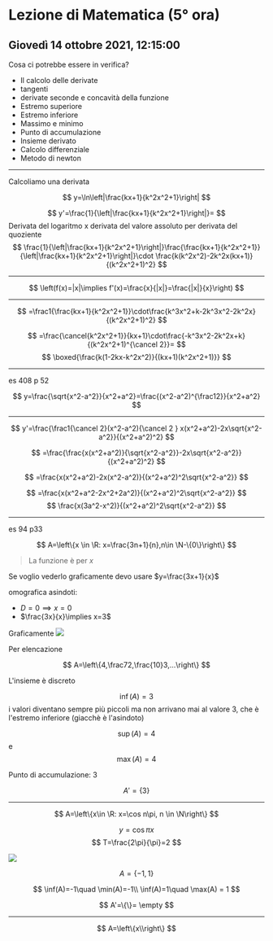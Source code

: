# Lezione di Matematica (5° ora) 
## Giovedì 14 ottobre 2021, 12:15:00


Cosa ci potrebbe essere in verifica?
* Il calcolo delle derivate
* tangenti
* derivate seconde e concavità della funzione
* Estremo superiore
* Estremo inferiore
* Massimo e minimo
* Punto di accumulazione
* Insieme derivato
* Calcolo differenziale 
* Metodo di newton

---

Calcoliamo una derivata 

$$
y=\ln\left|\frac{kx+1}{k^2x^2+1}\right|
$$


$$
y'=\frac{1}{\left|\frac{kx+1}{k^2x^2+1}\right|}=
$$
Derivata del logaritmo x derivata del valore assoluto per derivata del quoziente
$$
\frac{1}{\left|\frac{kx+1}{k^2x^2+1}\right|}\frac{\frac{kx+1}{k^2x^2+1}}{\left|\frac{kx+1}{k^2x^2+1}\right|}\cdot \frac{k(k^2x^2)-2k^2x(kx+1)}{(k^2x^2+1)^2}
$$

---

$$
\left(f(x)=|x|\implies f'(x)=\frac{x}{|x|}=\frac{|x|}{x}\right)
$$

---

$$
=\frac1{\frac{kx+1}{k^2x^2+1}}\cdot\frac{k^3x^2+k-2k^3x^2-2k^2x}{(k^2x^2+1)^2}
$$

$$
=\frac{\cancel{k^2x^2+1}}{kx+1}\cdot\frac{-k^3x^2-2k^2x+k}{(k^2x^2+1)^{\cancel 2}}=
$$
$$
\boxed{\frac{k(1-2kx-k^2x^2)}{(kx+1)(k^2x^2+1)}}
$$


---


es 408 p 52 


$$
y=\frac{\sqrt{x^2-a^2}}{x^2+a^2}=\frac{(x^2-a^2)^{\frac12}}{x^2+a^2}
$$

---

$$
y'=\frac{\frac1{\cancel 2}(x^2-a^2){\cancel 2 } x(x^2+a^2)-2x\sqrt{x^2-a^2}}{(x^2+a^2)^2}
$$

$$
=\frac{\frac{x(x^2+a^2)}{\sqrt{x^2-a^2}}-2x\sqrt{x^2-a^2}}{(x^2+a^2)^2}
$$


$$
=\frac{x(x^2+a^2)-2x(x^2-a^2)}{(x^2+a^2)^2\sqrt{x^2-a^2}}
$$

$$
=\frac{x(x^2+a^2-2x^2+2a^2)}{(x^2+a^2)^2\sqrt{x^2-a^2}}
$$
$$
\frac{x(3a^2-x^2)}{(x^2+a^2)^2\sqrt{x^2-a^2}}
$$

---


es 94 p33

$$
A=\left\{x \in \R: x=\frac{3n+1}{n},n\in \N-\{0\}\right\}
$$
> La funzione è per $x$

Se voglio vederlo graficamente devo usare $y=\frac{3x+1}{x}$

omografica
asindoti:
* $D=0\implies x=0$
* $\frac{3x}{x}\implies x=3$

Graficamente
![](https://i.imgur.com/JScaX7B.jpg)

Per elencazione

$$
A=\left\{4,\frac72,\frac{10}3,...\right\}
$$

L'insieme è discreto

$$
\inf(A)=3
$$
i valori diventano sempre più piccoli ma non arrivano mai al valore $3$, che è l'estremo inferiore (giacchè è l'asindoto)

$$
\sup(A)=4
$$
e
$$
\max(A)=4
$$


Punto di accumulazione: $3$

$$
A'=\{3\}
$$




---
$$
A=\left\{x\in \R: x=\cos n\pi, n \in \N\right\}
$$

$$
y=\cos\pi x
$$
$$
T=\frac{2\pi}{\pi}=2
$$

![](https://i.imgur.com/BaQZ62Q.jpg,)


$$
A=\left\{-1,1\right\}
$$


$$
\inf(A)=-1\quad \min(A)=-1\\
\inf(A)=1\quad \max(A) = 1 
$$


$$
A'=\{\}= \empty
$$

---
$$
A=\left\{x\\right\}
$$
<!--stackedit_data:
eyJoaXN0b3J5IjpbOTYxNjg0MzExLDEzNTMzMTU2NTksMTQ4Nz
A1NDMyMywtNDk2NDM4MzI0LDE3NTQ1NTc3MjcsLTE2Mzc0Mjk1
NzAsMTA5NDIwMDAxNSwtMTY5MzQ1NTU4Nl19
-->